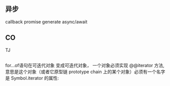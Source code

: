 ## 异步
callback promise generate async/await

## CO
TJ

##
for...of语句在可迭代对象
变成可迭代对象， 一个对象必须实现 @@iterator 方法, 
意思是这个对象（或者它原型链 prototype chain 上的某个对象）必须有一个名字是 Symbol.iterator 的属性:
